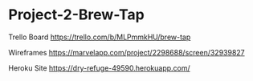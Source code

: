 # Project-2-Brew-Tap

Trello Board
https://trello.com/b/MLPmmkHU/brew-tap

Wireframes 
https://marvelapp.com/project/2298688/screen/32939827

Heroku Site
https://dry-refuge-49590.herokuapp.com/
